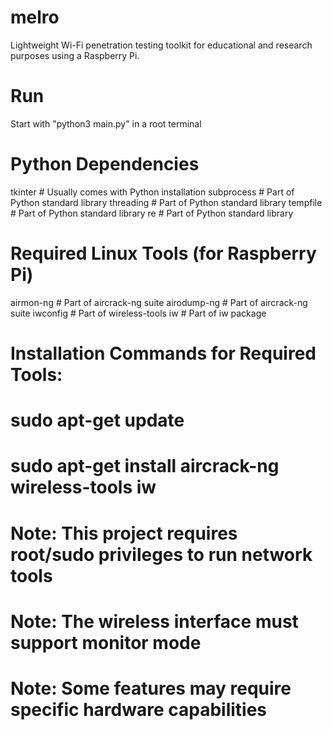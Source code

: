 # melro
Lightweight Wi-Fi penetration testing toolkit for educational and research purposes using a Raspberry Pi.

# Run
Start with "python3 main.py" in a root terminal

# Python Dependencies
tkinter  # Usually comes with Python installation
subprocess  # Part of Python standard library
threading  # Part of Python standard library
tempfile  # Part of Python standard library
re  # Part of Python standard library

# Required Linux Tools (for Raspberry Pi)
airmon-ng  # Part of aircrack-ng suite
airodump-ng  # Part of aircrack-ng suite
iwconfig  # Part of wireless-tools
iw  # Part of iw package

# Installation Commands for Required Tools:
# sudo apt-get update
# sudo apt-get install aircrack-ng wireless-tools iw

# Note: This project requires root/sudo privileges to run network tools
# Note: The wireless interface must support monitor mode
# Note: Some features may require specific hardware capabilities 
